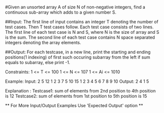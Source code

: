 #Given an unsorted array A of size N of non-negative integers, find a continuous sub-array which adds to a given number S.

##Input:
The first line of input contains an integer T denoting the number of test cases. Then T test cases follow. Each test case consists of two lines. The first line of each test case is N and S, where N is the size of array and S is the sum. The second line of each test case contains N space separated integers denoting the array elements.

##Output:
For each testcase, in a new line, print the starting and ending positions(1 indexing) of first such occuring subarray from the left if sum equals to subarray, else print -1.

Constraints:
1 <= T <= 100
1 <= N <= 107
1 <= Ai <= 1010

Example:
Input:
2
5 12
1 2 3 7 5
10 15
1 2 3 4 5 6 7 8 9 10
Output:
2 4
1 5

Explanation : 
Testcase1: sum of elements from 2nd position to 4th position is 12
Testcase2: sum of elements from 1st position to 5th position is 15

** For More Input/Output Examples Use 'Expected Output' option **